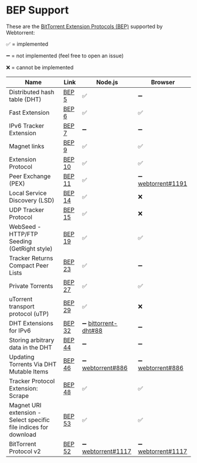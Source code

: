 # BEP Support

These are the [BitTorrent Extension Protocols (BEP)](https://www.bittorrent.org/beps/bep_0001.html) supported by Webtorrent:

:white_check_mark: = implemented

:heavy_minus_sign: = not implemented (feel free to open an issue)

:x: = cannot be implemented

| Name | Link | Node.js | Browser |
|---|---|---|---|
| Distributed hash table (DHT) | [BEP 5](https://www.bittorrent.org/beps/bep_0005.html) | :white_check_mark: | :heavy_minus_sign: |
| Fast Extension | [BEP 6](https://www.bittorrent.org/beps/bep_0006.html) | :white_check_mark: | :white_check_mark: |
| IPv6 Tracker Extension | [BEP 7](https://www.bittorrent.org/beps/bep_0007.html) | :heavy_minus_sign: | :heavy_minus_sign: |
| Magnet links | [BEP 9](https://www.bittorrent.org/beps/bep_0009.html) | :white_check_mark: | :white_check_mark: |
| Extension Protocol | [BEP 10](https://www.bittorrent.org/beps/bep_0010.html) | :white_check_mark: | :white_check_mark: |
| Peer Exchange (PEX) | [BEP 11](https://www.bittorrent.org/beps/bep_0011.html) | :white_check_mark: | :heavy_minus_sign: [webtorrent#1191](https://github.com/webtorrent/webtorrent/issues/1191) |
| Local Service Discovery (LSD) | [BEP 14](https://www.bittorrent.org/beps/bep_0014.html) | :white_check_mark: | :x: |
| UDP Tracker Protocol | [BEP 15](https://www.bittorrent.org/beps/bep_0015.html) | :white_check_mark: | :x: |
| WebSeed - HTTP/FTP Seeding (GetRight style) | [BEP 19](https://www.bittorrent.org/beps/bep_0019.html) | :white_check_mark: | :white_check_mark: |
| Tracker Returns Compact Peer Lists | [BEP 23](https://www.bittorrent.org/beps/bep_0023.html) | :white_check_mark: | :heavy_minus_sign: |
| Private Torrents | [BEP 27](https://www.bittorrent.org/beps/bep_0027.html) | :white_check_mark: | :white_check_mark: |
| uTorrent transport protocol (uTP) | [BEP 29](https://www.bittorrent.org/beps/bep_0029.html) | :white_check_mark: | :x: |
| DHT Extensions for IPv6 | [BEP 32](https://www.bittorrent.org/beps/bep_0032.html) | :heavy_minus_sign: [bittorrent-dht#88](https://github.com/webtorrent/bittorrent-dht/issues/88) | :heavy_minus_sign: |
| Storing arbitrary data in the DHT | [BEP 44](https://www.bittorrent.org/beps/bep_0044.html) | :heavy_minus_sign: | :heavy_minus_sign: |
| Updating Torrents Via DHT Mutable Items | [BEP 46](https://www.bittorrent.org/beps/bep_0046.html) | :heavy_minus_sign: [webtorrent#886](https://github.com/webtorrent/webtorrent/issues/886) | :heavy_minus_sign: [webtorrent#886](https://github.com/webtorrent/webtorrent/issues/886) |
| Tracker Protocol Extension: Scrape | [BEP 48](https://www.bittorrent.org/beps/bep_0048.html) | :white_check_mark: | :white_check_mark: |
| Magnet URI extension - Select specific file indices for download | [BEP 53](https://www.bittorrent.org/beps/bep_0053.html) | :white_check_mark: | :white_check_mark: |
| BitTorrent Protocol v2 | [BEP 52](https://www.bittorrent.org/beps/bep_0052.html) | :heavy_minus_sign: [webtorrent#1117](https://github.com/webtorrent/webtorrent/issues/1117) | :heavy_minus_sign: [webtorrent#1117](https://github.com/webtorrent/webtorrent/issues/1117) |
